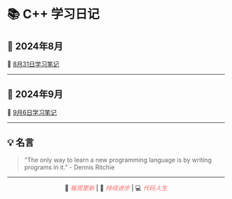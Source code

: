 # 📚 C++ 学习日记

## 📅 2024年8月

🔗 [8月31日学习笔记](Markdown/8.31.md) 

---

## 📅 2024年9月

🔗 [9月6日学习笔记](Markdown/9.6.md)

---

## 💡 名言
> "The only way to learn a new programming language is by writing programs in it." - Dennis Ritchie

---

<div align="center">

📝 *每周更新* | 🚀 *持续进步* | 💻 *代码人生*

</div>

<style>
em {
    color: #FF6B6B;
    font-style: italic;
}
strong {
    color: #4ECDC4;
}
</style>